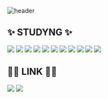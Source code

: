     
![header](https://capsule-render.vercel.app/api?type=waving&color=gradient&customColorList=10&height=200&text=hello!&fontSize=50&animation=twinkling&fontAlign=68&fontAlignY=36)

## ✨ STUDYNG ✨
<div>
	<img src="https://img.shields.io/badge/Javascript-F7DF1E?style=flat&logo=JavaScript&logoColor=white" />
	<img src="https://img.shields.io/badge/HTML5-E34F26?style=flat&logo=HTML5&logoColor=white" />
	<img src="https://img.shields.io/badge/CSS3-1572B6?style=flat&logo=CSS3&logoColor=white" />
	<img src="https://img.shields.io/badge/React-61DAFB?style=flat&logo=React&logoColor=white"/>
	<img src="https://img.shields.io/badge/Typescript-3178C6?style=flat&logo=typescript&logoColor=white"/>
	<img src="https://img.shields.io/badge/Next.js-000000?style=flat&logo=Next.js&logoColor=white"/>
	<img src="https://img.shields.io/badge/Git-F05032?style=flat&logo=Git&logoColor=white"/> 
	<img src="https://img.shields.io/badge/GitHub-181717?style=flat&logo=GitHub&logoColor=white"/> 
	<img src="https://img.shields.io/badge/Figma-F24E1E?style=flat&logo=figma&logoColor=purple"/>
	<img src="https://img.shields.io/badge/Swagger-85EA2D?style=flat&logo=swagger&logoColor=white"/>
	<img src="https://img.shields.io/badge/MySql-4479A1?style=flat&logo=mysql&logoColor=white"/>


 

<br/>


## 🤝🏻 LINK 🤝🏻
<a href="mailto:heejung.im@nextintelligence.ai"><img src="https://img.shields.io/badge/-heejung.im@nextintelligence.ai-f2c389?style=flat&logoColor=white"/></a>
<a href="https://heedymy.tistory.com"><img src="https://img.shields.io/badge/-heedymy.tistory.com-ff9970?style=flat&logo=tistory&logoColor=white"/></a>
